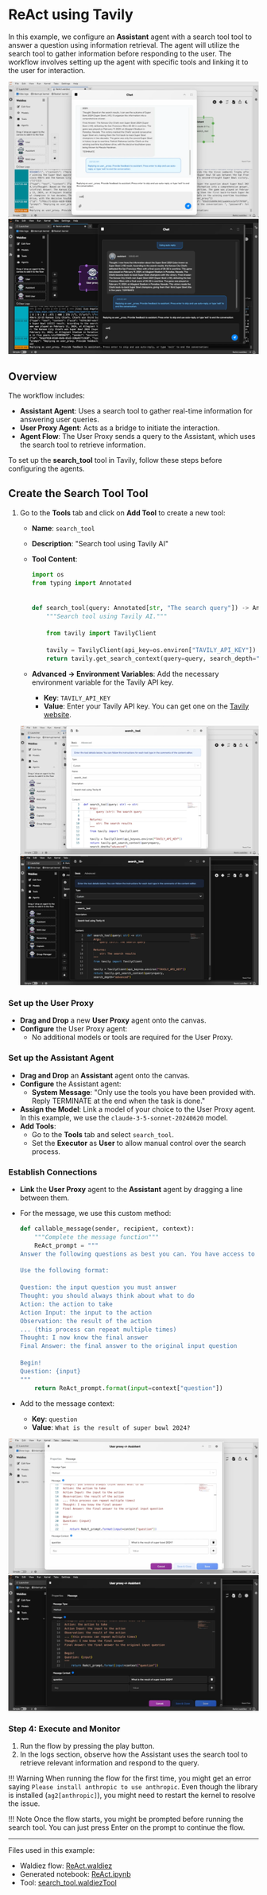 # ReAct using Tavily

In this example, we configure an **Assistant** agent with a search tool tool to answer a question using information retrieval. The agent will utilize the search tool to gather information before responding to the user. The workflow involves setting up the agent with specific tools and linking it to the user for interaction.

![Example 8 overview](../static/images/light/examples/8/overview.webp#only-light)
![Example 8 overview](../static/images/dark/examples/8/overview.webp#only-dark)

## Overview

The workflow includes:

- **Assistant Agent**: Uses a search tool to gather real-time information for answering user queries.
- **User Proxy Agent**: Acts as a bridge to initiate the interaction.
- **Agent Flow**: The User Proxy sends a query to the Assistant, which uses the search tool to retrieve information.

To set up the **search_tool** tool in Tavily, follow these steps before configuring the agents.

## Create the Search Tool Tool

1. Go to the **Tools** tab and click on **Add Tool** to create a new tool:

   - **Name**: `search_tool`
   - **Description**: "Search tool using Tavily AI"
   - **Tool Content**:

      ```python
      import os
      from typing import Annotated


      def search_tool(query: Annotated[str, "The search query"]) -> Annotated[str, "The search results"]:
          """Search tool using Tavily AI."""

          from tavily import TavilyClient

          tavily = TavilyClient(api_key=os.environ["TAVILY_API_KEY"])
          return tavily.get_search_context(query=query, search_depth="advanced")
      ```

   - **Advanced -> Environment Variables**: Add the necessary environment variable for the Tavily API key.
     - **Key**: `TAVILY_API_KEY`
     - **Value**: Enter your Tavily API key. You can get one on the [Tavily website](https://tavily.com/).
  
    ![Search Tool](../static/images/light/examples/8/search_tool.webp#only-light)
    ![Search Tool](../static/images/dark/examples/8/search_tool.webp#only-dark)

### Set up the User Proxy

- **Drag and Drop** a new **User Proxy** agent onto the canvas.
- **Configure** the User Proxy agent:
  - No additional models or tools are required for the User Proxy.

### Set up the Assistant Agent

- **Drag and Drop** an **Assistant** agent onto the canvas.
- **Configure** the Assistant agent:
  - **System Message**: "Only use the tools you have been provided with. Reply TERMINATE at the end when the task is done."
- **Assign the Model**:
   Link a model of your choice to the User Proxy agent. In this example, we use the `claude-3-5-sonnet-20240620` model.
- **Add Tools**:
  - Go to the **Tools** tab and select `search_tool`.
  - Set the **Executor** as **User** to allow manual control over the search process.

### Establish Connections

- **Link** the **User Proxy** agent to the **Assistant** agent by dragging a line between them.
- For the message, we use this custom method:

    ```python
    def callable_message(sender, recipient, context):
        """Complete the message function"""
        ReAct_prompt = """
    Answer the following questions as best you can. You have access to tools provided.

    Use the following format:

    Question: the input question you must answer
    Thought: you should always think about what to do
    Action: the action to take
    Action Input: the input to the action
    Observation: the result of the action
    ... (this process can repeat multiple times)
    Thought: I now know the final answer
    Final Answer: the final answer to the original input question

    Begin!
    Question: {input}
    """
        return ReAct_prompt.format(input=context["question"])
    ```

- Add to the message context:
  - **Key**: `question`
  - **Value**: `What is the result of super bowl 2024?`

![Chat Message](../static/images/light/examples/8/message.webp#only-light)
![Chat Message](../static/images/dark/examples/8/message.webp#only-dark)

### Step 4: Execute and Monitor

1. Run the flow by pressing the play button.
2. In the logs section, observe how the Assistant uses the search tool to retrieve relevant information and respond to the query.

!!! Warning
    When running the flow for the first time, you might get an error saying `Please install anthropic to use anthropic`. Even though the library is installed (`ag2[anthropic]`), you might need to restart the kernel to resolve the issue.

!!! Note
    Once the flow starts, you might be prompted before running the search tool. You can just press Enter on the prompt to continue the flow.

---

Files used in this example:

- Waldiez flow: [ReAct.waldiez](https://github.com/waldiez/examples/blob/main/08%20-%20ReAct%20using%20Tavily/ReAct.waldiez)
- Generated notebook: [ReAct.ipynb](https://github.com/waldiez/examples/blob/main/08%20-%20ReAct%20using%20Tavily/ReAct.ipynb)
- Tool: [search_tool.waldiezTool](https://github.com/waldiez/examples/blob/main/08%20-%20ReAct%20using%20Tavily/search_tool.waldiezTool)
